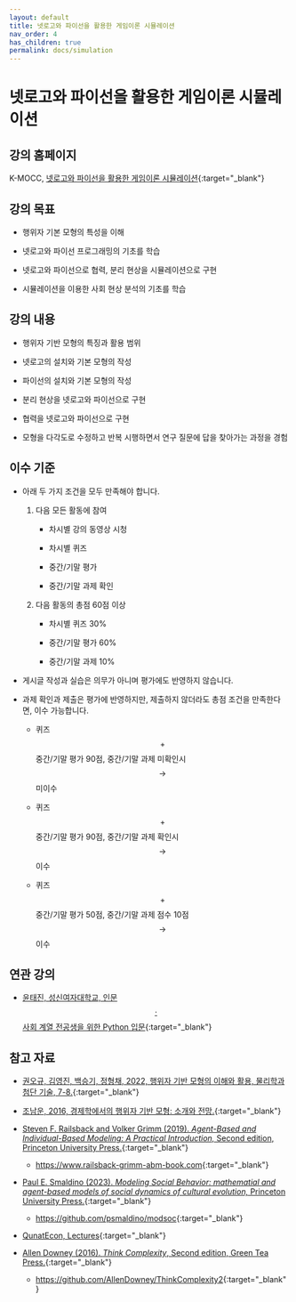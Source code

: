 ```yaml
---
layout: default
title: 넷로고와 파이선을 활용한 게임이론 시뮬레이션
nav_order: 4
has_children: true
permalink: docs/simulation
---
```


# 넷로고와 파이선을 활용한 게임이론 시뮬레이션

## 강의 홈페이지

K-MOCC, [넷로고와 파이선을 활용한 게임이론 시뮬레이션](https://www.kmooc.kr/view/course/detail/10298){:target="_blank"}

## 강의 목표

- 행위자 기본 모형의 특성을 이해

- 넷로고와 파이선 프로그래밍의 기초를 학습

- 넷로고와 파이선으로 협력, 분리 현상을 시뮬레이션으로 구현

- 시뮬레이션을 이용한 사회 현상 분석의 기초를 학습

## 강의 내용

- 행위자 기반 모형의 특징과 활용 범위

- 넷로고의 설치와 기본 모형의 작성

- 파이선의 설치와 기본 모형의 작성

- 분리 현상을 넷로고와 파이선으로 구현

- 협력을 넷로고와 파이선으로 구현

- 모형을 다각도로 수정하고 반복 시행하면서 연구 질문에 답을 찾아가는 과정을 경험

## 이수 기준

- 아래 두 가지 조건을 모두 만족해야 합니다.

  1. 다음 모든 활동에 참여

     - 차시별 강의 동영상 시청

     - 차시별 퀴즈

     - 중간/기말 평가

     - 중간/기말 과제 확인

  2. 다음 활동의 총점 60점 이상

     - 차시별 퀴즈 30%

     - 중간/기말 평가 60%

     - 중간/기말 과제 10%

- 게시글 작성과 실습은 의무가 아니며 평가에도 반영하지 않습니다. 

- 과제 확인과 제출은 평가에 반영하지만, 제출하지 않더라도 총점 조건을 만족한다면, 이수 가능합니다.

  - 퀴즈 $$+$$ 중간/기말 평가 90점, 중간/기말 과제 미확인시 $$\rightarrow$$ 미이수
  
  - 퀴즈 $$+$$ 중간/기말 평가 90점, 중간/기말 과제 확인시 $$\rightarrow$$ 이수

  - 퀴즈 $$+$$ 중간/기말 평가 50점, 중간/기말 과제 점수 10점  $$\rightarrow$$ 이수

<!-- ## 선수 과목




## 준비 사항


 -->

## 연관 강의

- [윤태진, 성신여자대학교, 인문$$\cdot$$사회 계열 전공생을 위한 Python 입문](https://www.kmooc.kr/view/course/detail/11452){:target="_blank"}

## 참고 자료

- [권오규, 김영진, 백승기, 정형채, 2022, 행위자 기반 모형의 이해와 활용, 물리학과 첨단 기술, 7-8.](https://webzine.kps.or.kr/?p=5_view&idx=16729){:target="_blank"}

- [조남운, 2016, 경제학에서의 행위자 기반 모형: 소개와 전망.](/references/Cho2016kk.pdf){:target="_blank"}

- [Steven F. Railsback and Volker Grimm (2019). *Agent-Based and Individual-Based Modeling: A Practical Introduction,* Second edition, Princeton University Press.](https://press.princeton.edu/books/hardcover/9780691190822/agent-based-and-individual-based-modeling){:target="_blank"}

  - <https://www.railsback-grimm-abm-book.com>{:target="_blank"}

- [Paul E. Smaldino (2023). *Modeling Social Behavior: mathematial and agent-based models of social dynamics of cultural evolution,* Princeton University Press.](https://press.princeton.edu/books/paperback/9780691224145/modeling-social-behavior){:target="_blank"}

  - <https://github.com/psmaldino/modsoc>{:target="_blank"}
  
- [QunatEcon, Lectures](https://quantecon.org/lectures/){:target="_blank"}  
  
- [Allen Downey (2016). *Think Complexity*, Second edition, Green Tea Press.](https://greenteapress.com/wp/think-complexity-2e/){:target="_blank"}  

  - <https://github.com/AllenDowney/ThinkComplexity2>{:target="_blank"}